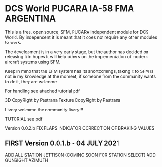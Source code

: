 # DCS World PUCARA IA-58 FMA ARGENTINA

This is a free, open source, SFM, PUCARA independent module for DCS World. By independent it is meant that it does not require any other modules to work.

The development is in a very early stage, but the author has decided on releasing it in hopes it will help others on the implementation of modern aircraft systems using SFM.

Keep in mind that the EFM system has its shortcomings, taking it to SFM is not in my knowledge at the moment, if someone from the community wants to do it, they are welcome.

For handling see attached tutorial pdf

3D CopyRight by Pastrana
Texture CopyRight by Pastrana

Livery welcome the community livery!!!

TUTORIAL see pdf




Version 0.0.2.b 
FIX FLAPS INDICATOR
CORRECTION OF BRAKING VALUES

## FIRST Version 0.0.1.b - 04 JULY 2021
ADD ALL STATION JETTISON (COMINC SOON FOR STATION SELECT)
ADD GUNSIGHT AZIMUTH







